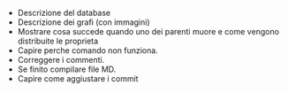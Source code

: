 - Descrizione del database
- Descrizione dei grafi (con immagini)
- Mostrare cosa succede quando uno dei parenti muore e come vengono distribuite le proprieta
- Capire perche comando non funziona.
- Correggere i commenti.
- Se finito compilare file MD.
- Capire come aggiustare i commit